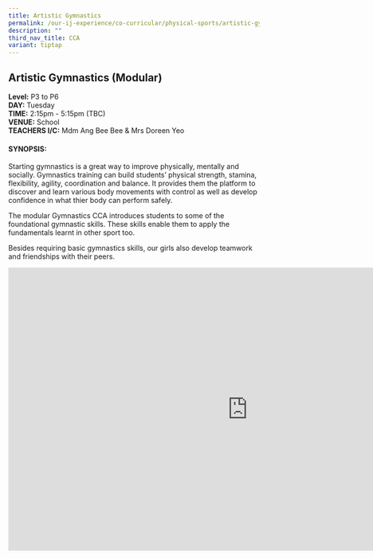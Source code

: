 ```yaml
---
title: Artistic Gymnastics
permalink: /our-ij-experience/co-curricular/physical-sports/artistic-gymnastics/
description: ""
third_nav_title: CCA
variant: tiptap
---
```

<h2>Artistic Gymnastics (Modular)</h2>
<p><strong>Level:</strong>&nbsp;P3 to P6
<br><strong>DAY:</strong>&nbsp;Tuesday
<br><strong>TIME:</strong>&nbsp;2:15pm - 5:15pm (TBC)
<br><strong>VENUE:</strong>&nbsp;School
<br><strong>TEACHERS I/C:</strong>&nbsp;Mdm Ang Bee Bee &amp; Mrs Doreen Yeo</p>
<h4>SYNOPSIS:</h4>
<p>Starting gymnastics is a great way to improve physically, mentally and
socially. Gymnastics training can build students’ physical strength, stamina,
flexibility, agility, coordination and balance. It provides them the platform
to discover and learn various body movements with control as well as develop
confidence in what thier body can perform safely.</p>
<p>The modular Gymnastics CCA introduces students to some of the foundational
gymnastic skills. These skills enable them to apply the fundamentals learnt
in other sport too.</p>
<p>Besides requiring basic gymnastics skills, our girls also develop teamwork
and friendships with their peers.</p>
<div class="iframe-wrapper">
<iframe height="569" width="960" allowfullscreen="true" frameborder="0" src="https://docs.google.com/presentation/d/e/2PACX-1vRIZO74RMwSA4lwliJg549786GWU7_dElN2qpCjZIORFITYpcQFOFNk0oajIk-q3aLAO9gJCPWUdTAb/embed?start=true&amp;loop=false&amp;delayms=5000"></iframe>
</div>
<p></p>